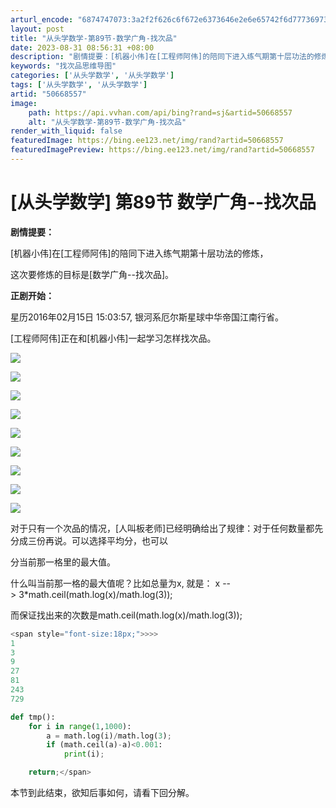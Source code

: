 ```yaml
---
arturl_encode: "6874747073:3a2f2f626c6f672e6373646e2e6e65742f6d77736973746572:2f61727469636c652f64657461696c732f3530363638353537"
layout: post
title: "从头学数学-第89节-数学广角-找次品"
date: 2023-08-31 08:56:31 +08:00
description: "剧情提要：[机器小伟]在[工程师阿伟]的陪同下进入练气期第十层功法的修炼，这"
keywords: "找次品思维导图"
categories: ['从头学数学', '从头学数学']
tags: ['从头学数学', '从头学数学']
artid: "50668557"
image:
    path: https://api.vvhan.com/api/bing?rand=sj&artid=50668557
    alt: "从头学数学-第89节-数学广角-找次品"
render_with_liquid: false
featuredImage: https://bing.ee123.net/img/rand?artid=50668557
featuredImagePreview: https://bing.ee123.net/img/rand?artid=50668557
---
```


# [从头学数学] 第89节 数学广角--找次品

**剧情提要：**
  


[机器小伟]在[工程师阿伟]的陪同下进入练气期第十层功法的修炼，
  


这次要修炼的目标是[数学广角--找次品]。
  


  

**正剧开始：**

星历2016年02月15日 15:03:57, 银河系厄尔斯星球中华帝国江南行省。
  
[工程师阿伟]正在和[机器小伟]一起学习怎样找次品。

![](https://img-blog.csdn.net/20160215151550331)

![](https://img-blog.csdn.net/20160215151604467)

![](https://img-blog.csdn.net/20160215151610284)

![](https://img-blog.csdn.net/20160215151615659)

![](https://img-blog.csdn.net/20160215151621921)

![](https://img-blog.csdn.net/20160215151627952)

![](https://img-blog.csdn.net/20160215151633452)

![](https://img-blog.csdn.net/20160215151640503)

![](https://img-blog.csdn.net/20160215151647159)

对于只有一个次品的情况，[人叫板老师]已经明确给出了规律：对于任何数量都先分成三份再说。可以选择平均分，也可以

分当前那一格里的最大值。

什么叫当前那一格的最大值呢？比如总量为x, 就是： x --> 3*math.ceil(math.log(x)/math.log(3));

而保证找出来的次数是math.ceil(math.log(x)/math.log(3));

```python
<span style="font-size:18px;">>>> 
1
3
9
27
81
243
729

def tmp():
    for i in range(1,1000):
        a = math.log(i)/math.log(3);
        if (math.ceil(a)-a)<0.001:
            print(i);       

    return;</span>
```

本节到此结束，欲知后事如何，请看下回分解。